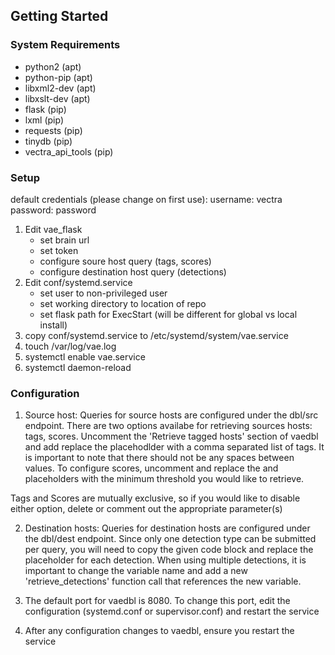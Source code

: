 
## Getting Started

### System Requirements
* python2 (apt)
* python-pip (apt)
* libxml2-dev (apt)
* libxslt-dev (apt)
* flask (pip)
* lxml (pip)
* requests (pip)
* tinydb (pip)
* vectra\_api\_tools (pip)

### Setup
default credentials (please change on first use):
    username: vectra
    password: password

1. Edit vae\_flask
    - set brain url
    - set token
    - configure soure host query (tags, scores)
    - configure destination host query (detections)
2. Edit conf/systemd.service
    - set user to non-privileged user
    - set working directory to location of repo
    - set flask path for ExecStart (will be different for global vs local install)
3. copy conf/systemd.service to /etc/systemd/system/vae.service
4. touch /var/log/vae.log
5. systemctl enable vae.service
6. systemctl daemon-reload

### Configuration
1. Source host: Queries for source hosts are configured under the dbl/src endpoint.
There are two options availabe for retrieving sources hosts: tags, scores.
Uncomment the 'Retrieve tagged hosts' section of vaedbl and add replace the
<tag> placehodlder with a comma separated list of tags. It is important to note
that there should not be any spaces between values. To configure scores, uncomment
and replace the <threat> and <certainty> placeholders with the minimum threshold you
would like to retrieve.

Tags and Scores are mutually exclusive, so if you would like to disable either option,
delete or comment out the appropriate parameter(s)

2. Destination hosts: Queries for destination hosts are configured under the
dbl/dest endpoint. Since only one detection type can be submitted per query,
you will need to copy the given code block and replace the <detection> placeholder
for each detection. When using multiple detections, it is important to change the
variable name and add a new 'retrieve_detections' function call that references
the new variable.

3. The default port for vaedbl is 8080. To change this port, edit the configuration 
(systemd.conf or supervisor.conf) and restart the service

4. After any configuration changes to vaedbl, ensure you restart the service
